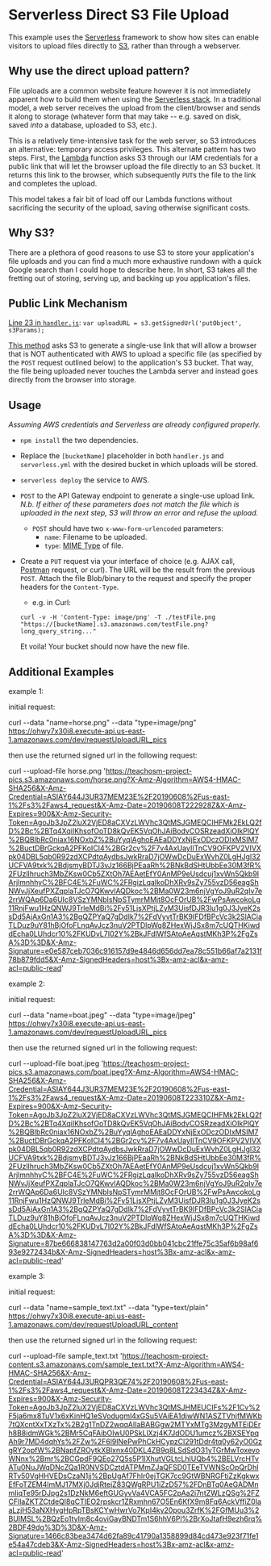 # Serverless Direct S3 File Upload

This example uses the [Serverless](https://serverless.com/) framework to show how sites can enable visitors to upload files directly to [S3](https://aws.amazon.com/s3/), rather than through a webserver.

## Why use the direct upload pattern?
File uploads are a common website feature however it is not immediately apparent how to build them when using the [Serverless stack](https://angerhofer.co/posts/tags/serverless).  In a traditional model, a web server receives the upload from the client/browser and sends it along to storage (whatever form that may take -- e.g. saved on disk, saved _into_ a database, uploaded to S3, etc.).

This is a relatively time-intensive task for the web server, so S3 introduces an alternative: temporary access privileges.  This alternate pattern has two steps.  First, the [Lambda](https://aws.amazon.com/lambda/) function asks S3 through our IAM credentials for a public link that will let the browser upload the file directly to an S3 bucket.  It returns this link to the browser, which subsequently `PUT`s the file to the link and completes the upload.

This model takes a fair bit of load off our Lambda functions without sacrificing the security of the upload, saving otherwise significant costs.

## Why S3?
There are a plethora of good reasons to use S3 to store your application's file uploads and you can find a much more exhaustive rundown with a quick Google search than I could hope to describe here.  In short, S3 takes all the fretting out of storing, serving up, and backing up you application's files.

## Public Link Mechanism
[Line 23 in `handler.js`](https://github.com/jangerhofer/serverlessS3Upload/blob/master/handler.js#L23): `var uploadURL = s3.getSignedUrl('putObject', s3Params);`

[This method](http://docs.aws.amazon.com/AWSJavaScriptSDK/latest/AWS/S3.html#getSignedUrl-property) asks S3 to generate a single-use link that will allow a browser that is NOT authenticated with AWS to upload a specific file (as specified by the `POST` request outlined below) to the application's S3 bucket.  That way, the file being uploaded never touches the Lambda server and instead goes directly from the browser into storage.

## Usage
_Assuming AWS credentials and Serverless are already configured properly._
- `npm install` the two dependencies.
- Replace the `[bucketName]` placeholder in both `handler.js` and `serverless.yml` with the desired bucket in which uploads will be stored.
- `serverless deploy` the service to AWS.
- `POST` to the API Gateway endpoint to generate a single-use upload link. _N.b. If either of these parameters does not match the file which is uploaded in the next step, S3 will throw an error and refuse the upload._
  - `POST` should have two `x-www-form-urlencoded` parameters:
    - `name`: Filename to be uploaded.
    - `type`: [MIME Type](https://developer.mozilla.org/en-US/docs/Web/HTTP/Basics_of_HTTP/MIME_types) of file.
- Create a `PUT` request via your interface of choice (e.g. AJAX call, [Postman](https://www.getpostman.com/) request, or curl).  The URL will be the result from the previous `POST`.  Attach the file Blob/binary to the request and specify the proper headers for the `Content-Type`.
  - e.g. in Curl:
  ```
  curl -v -H 'Content-Type: image/png' -T ./testFile.png "https://[bucketName].s3.amazonaws.com/testFile.png?long_query_string..."
  ```

  Et voila!  Your bucket should now have the new file.

## Additional Examples

example 1:

initial request:

curl --data "name=horse.png" --data "type=image/png" https://ohwy7x30i8.execute-api.us-east-1.amazonaws.com/dev/requestUploadURL_pics

then use the returned signed url in the following request:

curl --upload-file horse.png 'https://teachosm-project-pics.s3.amazonaws.com/horse.png?X-Amz-Algorithm=AWS4-HMAC-SHA256&X-Amz-Credential=ASIAY644J3UR37MEM23E%2F20190608%2Fus-east-1%2Fs3%2Faws4_request&X-Amz-Date=20190608T222928Z&X-Amz-Expires=900&X-Amz-Security-Token=AgoJb3JpZ2luX2VjED8aCXVzLWVhc3QtMSJGMEQCIHFMk2EkLQ2fD%2Bc%2BTq4XqiIKhsofOoTD8kQvEK5VqOhJAiBodvCOSRzeadXiOIkPlQY%2BQBIbRc0niax16NOxbZ%2BuYyqlAghoEAEaDDYxNjExODczODIxMSIM7%2BuctDBrGckqA2PFKoICI4%2BGr2cv%2F7v4AxUayIITnCV9OFKPV2VIVXpk04DBL5qb0R92zdXCPdtqAydbsJwkRraD7jOWwDcDuExWvhZ0LgHJgl32UCFVA9txk%2BdjsmyBDTJ3vJz166BjPEaaRh%2BNkBdSHtUbbEe30M3fR%2FUzlIhruch3MbZKsw0Cb5ZXtOh7AEAetEfY0AnMP9eUsdcuj1xvWn5Qkb9IArjlmnhhyC%2BFC4E%2FuWC%2FRgizLqaIkoDhXRv9sZy755vzD56eagShNWvJjXeufPXZqplaTJcO7QKwvlAQDkoc%2BMa0W23m6njVgYoJ9uR2qIv7e2rrWQAp6Da6UIc8VSzYMNbIsNpSTymrMMjt8OcFOrUB%2FwPsAwcokoLg11RnjFwu1HzQNWJ9TrleMdBi%2Fy51LjsXPtjLZyM3UisfDJR3lu1g0J3JyeK2ssDd5AjAxGn1A3%2BgQZPYaQ7gDdIk7%2FdVyvtTrBK9IFDfBPcVc3k2SlACiaTLDuz9uY81hBjOfoFLnqAvJcz3nuV2PTDlpWq8ZHexWjJSx8m7cUQTHKiwddEcha0LUhdcr10%2FKUDvL7I02Y%2BkJFdlWfSAtoAeAqstMKh3P%2FgZsA%3D%3D&X-Amz-Signature=e0e587ceb7036c916157d9e4846d656dd7ea78c551b66af7a2131f78b879fdd5&X-Amz-SignedHeaders=host%3Bx-amz-acl&x-amz-acl=public-read'

example 2:

initial request:

curl --data "name=boat.jpeg" --data "type=image/jpeg" https://ohwy7x30i8.execute-api.us-east-1.amazonaws.com/dev/requestUploadURL_pics

then use the returned signed url in the following request:

curl --upload-file boat.jpeg 'https://teachosm-project-pics.s3.amazonaws.com/boat.jpeg?X-Amz-Algorithm=AWS4-HMAC-SHA256&X-Amz-Credential=ASIAY644J3UR37MEM23E%2F20190608%2Fus-east-1%2Fs3%2Faws4_request&X-Amz-Date=20190608T223310Z&X-Amz-Expires=900&X-Amz-Security-Token=AgoJb3JpZ2luX2VjED8aCXVzLWVhc3QtMSJGMEQCIHFMk2EkLQ2fD%2Bc%2BTq4XqiIKhsofOoTD8kQvEK5VqOhJAiBodvCOSRzeadXiOIkPlQY%2BQBIbRc0niax16NOxbZ%2BuYyqlAghoEAEaDDYxNjExODczODIxMSIM7%2BuctDBrGckqA2PFKoICI4%2BGr2cv%2F7v4AxUayIITnCV9OFKPV2VIVXpk04DBL5qb0R92zdXCPdtqAydbsJwkRraD7jOWwDcDuExWvhZ0LgHJgl32UCFVA9txk%2BdjsmyBDTJ3vJz166BjPEaaRh%2BNkBdSHtUbbEe30M3fR%2FUzlIhruch3MbZKsw0Cb5ZXtOh7AEAetEfY0AnMP9eUsdcuj1xvWn5Qkb9IArjlmnhhyC%2BFC4E%2FuWC%2FRgizLqaIkoDhXRv9sZy755vzD56eagShNWvJjXeufPXZqplaTJcO7QKwvlAQDkoc%2BMa0W23m6njVgYoJ9uR2qIv7e2rrWQAp6Da6UIc8VSzYMNbIsNpSTymrMMjt8OcFOrUB%2FwPsAwcokoLg11RnjFwu1HzQNWJ9TrleMdBi%2Fy51LjsXPtjLZyM3UisfDJR3lu1g0J3JyeK2ssDd5AjAxGn1A3%2BgQZPYaQ7gDdIk7%2FdVyvtTrBK9IFDfBPcVc3k2SlACiaTLDuz9uY81hBjOfoFLnqAvJcz3nuV2PTDlpWq8ZHexWjJSx8m7cUQTHKiwddEcha0LUhdcr10%2FKUDvL7I02Y%2BkJFdlWfSAtoAeAqstMKh3P%2FgZsA%3D%3D&X-Amz-Signature=87be666838147763d2a00f03d0bb041cbc21ffe75c35af6b98af693e9272434b&X-Amz-SignedHeaders=host%3Bx-amz-acl&x-amz-acl=public-read'


example 3:

initial request:

curl --data "name=sample_text.txt" --data "type=text/plain" https://ohwy7x30i8.execute-api.us-east-1.amazonaws.com/dev/requestUploadURL_content

then use the returned signed url in the following request:

curl --upload-file sample_text.txt 'https://teachosm-project-content.s3.amazonaws.com/sample_text.txt?X-Amz-Algorithm=AWS4-HMAC-SHA256&X-Amz-Credential=ASIAY644J3URQPR3QE74%2F20190608%2Fus-east-1%2Fs3%2Faws4_request&X-Amz-Date=20190608T223434Z&X-Amz-Expires=900&X-Amz-Security-Token=AgoJb3JpZ2luX2VjED8aCXVzLWVhc3QtMSJHMEUCIFs%2F1Cv%2F5ja6mx8TuV1x6xKinHQ1eSVodugml4xGSu5VAiEA1djwWN1ASZTVhjfMWKb7tQXcntXxTXzTx%2B2g1TnDZ2wqqAIIaBABGgw2MTYxMTg3MzgyMTEiDErh8B8idmWGk%2BMr5CqFAibOlwU0PSkLlXzj4K7JdODU1umcz%2BXSEYpqAh9r7MD4dqhYs%2FZw%2F6l9lNePwPhCkHCypzCl291tDdr4tq0y62yO0GzgRY2opfW%2BNapfZROytkXBlxnx40DKL4ZB9q8LSdSdO31yTGrMwToxevoWNnx%2Bmr%2BCGpdF9QEo27Q5s5P1lXhutVGLtcLhlUQb4%2BELVrcHTvATu0NuJWqDNcZQa1R0NVSDCztdATPMmZJaQFSD0TEeTVWNScOpQrDhIRTv50VgHHVEDsCzaN1jj%2BpUgAf7Fhlr0ejTGK7cc9GtWBNRGFtiZzKgkwxEfFoTZEM4lmMJ17MXj0JdjRtejZ83QWgRPU1iZzD57%2FDnBTq0AeGADMnmIiqTe95rDJpg2s1DzNkM6eftGUGyvVa4VCA5FC2pAa2i7ntZWLzQSg%2FZCFllaZKTZCtdeQl8qCTIEO2rpskcr1ZRxmhn67O5En6KfX9m8Fq6AckVffiZ0IaaLzjH53aNXHygHpRpTBsKCYwHwrVo7KpI4ky20pou3ZrfK%2FGfMUu3%2BUIMSL%2BQzEo1tyIm8c4oviGayBNDTm1S6hhV6Pl%2BrXoJtafH9ezh6rq%2BDF49dg%3D%3D&X-Amz-Signature=1466c83bea3474d62fa89c41790a1358899d84cd473e923f71fe1e54a47cdeb3&X-Amz-SignedHeaders=host%3Bx-amz-acl&x-amz-acl=public-read'


